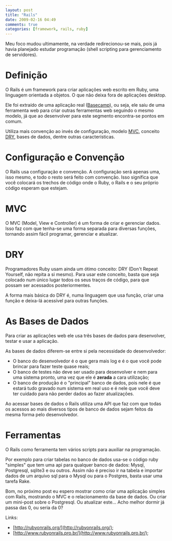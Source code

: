 ```yaml
---
layout: post
title: "Rails"
date: 2009-02-16 04:49
comments: true
categories: [framework, rails, ruby]
---
```


Meu foco mudou ultimamente, na verdade redirecionou-se mais, pois já havia
planejado estudar programação (shell scripting para gerenciamento de
servidores).

# Definição

O Rails é um framework para criar aplicações web escrito em Ruby, uma linguagem
orientada a objetos. O que não deixa fora de aplicações desktop.

Ele foi extraído de uma aplicação real ([Basecamp](http://www.basecamphq.com/)),
ou seja, ele saiu de uma ferramenta web para criar outras ferramentas web
seguindo o mesmo modelo, já que ao desenvolver para este segmento encontra-se
pontos em comum.

Utiliza mais convenção ao invés de configuração, modelo
[MVC](http://pt.wikipedia.org/wiki/MVC), conceito
[DRY](http://en.wikipedia.org/wiki/Don%27t_repeat_yourself), bases de dados,
dentre outras características.

# Configuração e Convenção

O Rails usa configuração e convenção. A configuração será apenas uma, isso
mesmo, e todo o resto será feito com convenção. Isso significa que você colocará
os trechos de código onde o Ruby, o Rails e o seu próprio código esperam que
estejam.

# MVC

O MVC (Model, View e Controller) é um forma de criar e gerenciar dados. Isso faz
com que tenha-se uma forma separada para diversas funções, tornando assim fácil
programar, gerenciar e atualizar.

# DRY

Programadores Ruby usam ainda um ótimo conceito: DRY (Don't Repeat Yourself, não
repita a si mesmo). Para usar este conceito, basta que seja colocado num único
lugar todos os seus traços de código, para que possam ser acessados
posteriormentes.

A forma mais básica do DRY é, numa linguagem que usa função, criar uma função e
deixa-lá acessível para outras funções.

# As Bases de Dados

Para criar as aplicações web ele usa três bases de dados para desenvolver,
testar e usar a aplicação.

As bases de dados diferem-se entre si pela necessidade do desenvolvedor:

* O banco do desenvolvedor é o que gera mais log e é o que você pode brincar
  para fazer teste quase reais;
* O banco de testes não deve ser usado para desenvolver e nem para uma sistema
  pronto, uma vez que ele é **zerada** a cara utilização;
* O banco de produção é o "principal" banco de dados, pois nele é que estará
  tudo gravado num sistema em real uso e é nele que você deve ter cuidado para
  não perder dados ao fazer atualizações.

Ao acessar bases de dados o Rails utiliza uma API que faz com que todas os
acessos ao mais diversos tipos de banco de dados sejam feitos da mesma forma
pelo desenvolvedor.

# Ferramentas

O Rails como ferramenta tem vários scripts para auxiliar na programação.

Por exemplo para criar tabelas no banco de dados usa-se o código ruby "simples"
que tem uma api para qualquer banco de dados: Mysql, Postgresql, sqlite3 e ou
outros. Assim não é preciso ir na tabela e importar dados de um arquivo sql para
o Mysql ou para o Postgres, basta usar uma tarefa Rake.

Bom, no próximo post eu espero mostrar como criar uma aplicação simples com
Rails, mostrando o MVC e o relacionamento da base de dados. Ou criar um
mini-post sobre o Postgresql. Ou atualizar este… Acho melhor dormir já passa
das 0, ou seria da 0?

Links:

* [http://rubyonrails.org/](http://rubyonrails.org/);
* [http://www.rubyonrails.pro.br/](http://www.rubyonrails.pro.br/);
